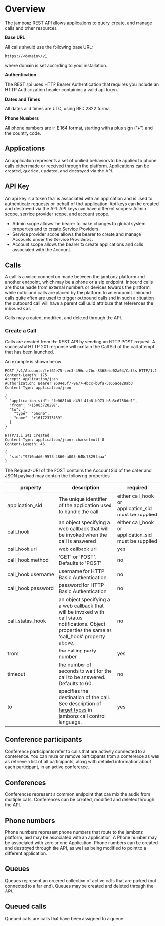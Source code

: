
# Overview
The jambonz REST API allows applications to query, create, and manage calls and other resources. 

**Base URL**

All calls should use the following base URL:
```
https://<domain>/v1
```
where domain is set according to your installation.

**Authentication**

The REST api uses HTTP Bearer Authentication that requires you include an HTTP Authorization header containing a valid api token.

**Dates and Times**

All dates and times are UTC, using RFC 2822 format.

**Phone Numbers**

All phone numbers are in E.164 format, starting with a plus sign ("+") and the country code.

## Applications
An application represents a set of unified behaviors to be applied to phone calls either made or received through the platform.  Applications can be created, queried, updated, and destroyed via the API.

## API Key
An api key is a token that is associated with an application and is used to authenticate requests on behalf of that application.  Api keys can be created and destroyed via the API.  API keys can have different scopes: Admin scope, service provider scope, and account scope.  

- Admin scope allows the bearer to make changes to global system properties and to create Service Providers.
- Service provider scope allows the bearer to create and manage Accounts under the Service Providerxs.
- Account scope allows the bearer to create applications and calls associated with the Account.

## Calls
A call is a voice connection made between the jambonz platform and another endpoint, which may be a phone or a sip endpoint. Inbound calls are those made from external numbers or devices towards the platform, while outbound calls are placed by the platform to an endpoint.  Inbound calls quite often are used to trigger outbound calls and in such a situation the outbound call will have a parent call uuid attribute that references the inbound call.

Calls may created, modified, and deleted through the API.

### Create a Call
Calls are created from the REST API by sending an HTTP POST request. A successful HTTP 201 response will contain the Call Sid of the call attempt that has been launched.

An example is shown below:
```
POST /v1/Accounts/fef61e75-cec3-496c-a7bc-8368e4d02a04/Calls HTTP/1.1
Content-Length: 175
Accept: application/json
Authorization: Bearer 9604e5f7-9a77-4bcc-b0fa-5665ace28ab3
Content-Type: application/json

{
  "application_sid": "0e0681b0-d49f-4fb8-b973-b5a3c6758de1",
  "from": "+15083728299",
  "to": {
    "type": "phone",
    "name": "+16172375089"
  }
}

HTTP/1.1 201 Created
Content-Type: application/json; charset=utf-8
Content-Length: 46

{
  "sid":"9210add6-9573-4860-a003-648c7829faaa"
}
```

The Request-URI of the POST contains the Account Sid of the caller and JSON payload  may contain the following properties

| property      | description | required  |
| ------------- |-------------| -----|
| application_sid | The unique identifier of the application used to handle the call | either call_hook or application_sid must be supplied |
| call_hook | an object specifying a web callback that will be invoked when the call is answered | either call_hook or application_sid must be supplied |
| call_hook.url | web callback url | yes |
| call_hook.method | 'GET' or 'POST'.  Defaults to 'POST' | no |
| call_hook.username | username for HTTP Basic Authentication | no |
| call_hook.password | password for HTTP Basic Authentication | no |
| call_status_hook | an object specifying a  a web callback that will be invoked with call status notifications.  Object properties the same as 'call_hook' property above. | no |
| from | the calling party number | yes |
| timeout | the number of seconds to wait for the call to be answered.  Defaults to 60. | no |
| to | specifies the destination of the call. See description of [target types](/jambonz-docs/jambonz#target-types) in jambonz call control language. | yes | 

## Conference participants
Conference participants refer to calls that are actively connected to a conference. You can mute or remove participants from a conference as well as retrieve a list of all participants, along with detailed information about each participant, in an active conference.

## Conferences
Conferences represent a common endpoint that can mix the audio from multiple calls.  Conferences can be created, modified and deleted through the API.

## Phone numbers
Phone numbers represent phone numbers that route to the jambonz platform, and may be associated with an application.  A Phone number may be associated with zero or one Application.  Phone numbers can be created and destroyed through the API, as well as being modified to point to a different application.

## Queues
Queues represent an ordered collection of active calls that are parked (not connected to a far end).  Queues may be created and deleted through the API.

## Queued calls
Queued calls are calls that have been assigned to a queue.

